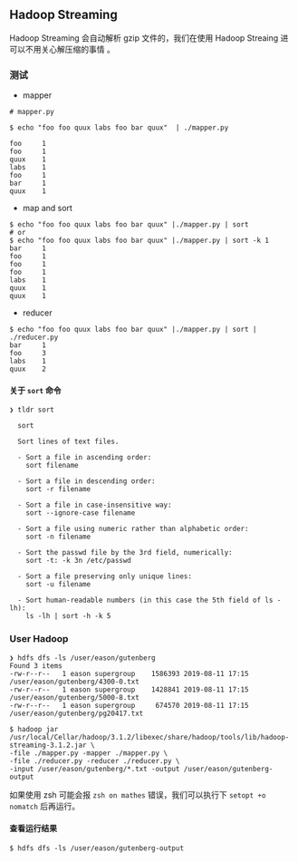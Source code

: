 ## Hadoop Streaming

Hadoop Streaming 会自动解析 gzip 文件的，我们在使用 Hadoop Streaing 进可以不用关心解压缩的事情 。

### 测试

- mapper

```
# mapper.py

$ echo "foo foo quux labs foo bar quux"  | ./mapper.py

foo     1
foo     1
quux    1
labs    1
foo     1
bar     1
quux    1

```

- map and sort

```
$ echo "foo foo quux labs foo bar quux" |./mapper.py | sort
# or
$ echo "foo foo quux labs foo bar quux" |./mapper.py | sort -k 1
bar     1
foo     1
foo     1
foo     1
labs    1
quux    1
quux    1
```

- reducer

```
$ echo "foo foo quux labs foo bar quux" |./mapper.py | sort | ./reducer.py
bar     1
foo     3
labs    1
quux    2
```





#### 关于 `sort` 命令

```
❯ tldr sort

  sort

  Sort lines of text files.

  - Sort a file in ascending order:
    sort filename

  - Sort a file in descending order:
    sort -r filename

  - Sort a file in case-insensitive way:
    sort --ignore-case filename

  - Sort a file using numeric rather than alphabetic order:
    sort -n filename

  - Sort the passwd file by the 3rd field, numerically:
    sort -t: -k 3n /etc/passwd

  - Sort a file preserving only unique lines:
    sort -u filename

  - Sort human-readable numbers (in this case the 5th field of ls -lh):
    ls -lh | sort -h -k 5
```

### User Hadoop

```
❯ hdfs dfs -ls /user/eason/gutenberg
Found 3 items
-rw-r--r--   1 eason supergroup    1586393 2019-08-11 17:15 /user/eason/gutenberg/4300-0.txt
-rw-r--r--   1 eason supergroup    1428841 2019-08-11 17:15 /user/eason/gutenberg/5000-8.txt
-rw-r--r--   1 eason supergroup     674570 2019-08-11 17:15 /user/eason/gutenberg/pg20417.txt

```


```
$ hadoop jar /usr/local/Cellar/hadoop/3.1.2/libexec/share/hadoop/tools/lib/hadoop-streaming-3.1.2.jar \
-file ./mapper.py -mapper ./mapper.py \
-file ./reducer.py -reducer ./reducer.py \
-input /user/eason/gutenberg/*.txt -output /user/eason/gutenberg-output
```


如果使用 zsh 可能会报  `zsh on mathes` 错误，我们可以执行下 `setopt +o nomatch`  后再运行。

#### 查看运行结果

```
$ hdfs dfs -ls /user/eason/gutenberg-output
```
